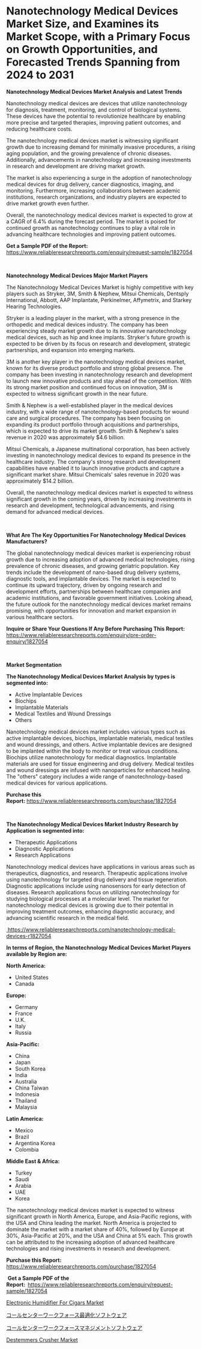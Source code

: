 <p><h1>Nanotechnology Medical Devices Market Size, and Examines its Market Scope, with a Primary Focus on Growth Opportunities, and Forecasted Trends Spanning from 2024 to 2031</h1></p><p><strong>Nanotechnology Medical Devices Market Analysis and Latest Trends</strong></p>
<p><p>Nanotechnology medical devices are devices that utilize nanotechnology for diagnosis, treatment, monitoring, and control of biological systems. These devices have the potential to revolutionize healthcare by enabling more precise and targeted therapies, improving patient outcomes, and reducing healthcare costs.</p><p>The nanotechnology medical devices market is witnessing significant growth due to increasing demand for minimally invasive procedures, a rising aging population, and the growing prevalence of chronic diseases. Additionally, advancements in nanotechnology and increasing investments in research and development are driving market growth.</p><p>The market is also experiencing a surge in the adoption of nanotechnology medical devices for drug delivery, cancer diagnostics, imaging, and monitoring. Furthermore, increasing collaborations between academic institutions, research organizations, and industry players are expected to drive market growth even further.</p><p>Overall, the nanotechnology medical devices market is expected to grow at a CAGR of 6.4% during the forecast period. The market is poised for continued growth as nanotechnology continues to play a vital role in advancing healthcare technologies and improving patient outcomes.</p></p>
<p><strong>Get a Sample PDF of the Report:&nbsp;</strong> <a href="https://www.reliableresearchreports.com/enquiry/request-sample/1827054">https://www.reliableresearchreports.com/enquiry/request-sample/1827054</a></p>
<p>&nbsp;</p>
<p><strong>Nanotechnology Medical Devices Major Market Players</strong></p>
<p><p>The Nanotechnology Medical Devices Market is highly competitive with key players such as Stryker, 3M, Smith & Nephew, Mitsui Chemicals, Dentsply International, Abbott, AAP Implantate, Perkinelmer, Affymetrix, and Starkey Hearing Technologies.</p><p>Stryker is a leading player in the market, with a strong presence in the orthopedic and medical devices industry. The company has been experiencing steady market growth due to its innovative nanotechnology medical devices, such as hip and knee implants. Stryker's future growth is expected to be driven by its focus on research and development, strategic partnerships, and expansion into emerging markets.</p><p>3M is another key player in the nanotechnology medical devices market, known for its diverse product portfolio and strong global presence. The company has been investing in nanotechnology research and development to launch new innovative products and stay ahead of the competition. With its strong market position and continued focus on innovation, 3M is expected to witness significant growth in the near future.</p><p>Smith & Nephew is a well-established player in the medical devices industry, with a wide range of nanotechnology-based products for wound care and surgical procedures. The company has been focusing on expanding its product portfolio through acquisitions and partnerships, which is expected to drive its market growth. Smith & Nephew's sales revenue in 2020 was approximately $4.6 billion.</p><p>Mitsui Chemicals, a Japanese multinational corporation, has been actively investing in nanotechnology medical devices to expand its presence in the healthcare industry. The company's strong research and development capabilities have enabled it to launch innovative products and capture a significant market share. Mitsui Chemicals' sales revenue in 2020 was approximately $14.2 billion.</p><p>Overall, the nanotechnology medical devices market is expected to witness significant growth in the coming years, driven by increasing investments in research and development, technological advancements, and rising demand for advanced medical devices.</p></p>
<p>&nbsp;</p>
<p><strong>What Are The Key Opportunities For Nanotechnology Medical Devices Manufacturers?</strong></p>
<p><p>The global nanotechnology medical devices market is experiencing robust growth due to increasing adoption of advanced medical technologies, rising prevalence of chronic diseases, and growing geriatric population. Key trends include the development of nano-based drug delivery systems, diagnostic tools, and implantable devices. The market is expected to continue its upward trajectory, driven by ongoing research and development efforts, partnerships between healthcare companies and academic institutions, and favorable government initiatives. Looking ahead, the future outlook for the nanotechnology medical devices market remains promising, with opportunities for innovation and market expansion in various healthcare sectors.</p></p>
<p><strong>Inquire or Share Your Questions If Any Before Purchasing This Report:</strong> <a href="https://www.reliableresearchreports.com/enquiry/pre-order-enquiry/1827054">https://www.reliableresearchreports.com/enquiry/pre-order-enquiry/1827054</a></p>
<p>&nbsp;</p>
<p><strong>Market Segmentation</strong></p>
<p><strong>The Nanotechnology Medical Devices Market Analysis by types is segmented into:</strong></p>
<p><ul><li>Active Implantable Devices</li><li>Biochips</li><li>Implantable Materials</li><li>Medical Textiles and Wound Dressings</li><li>Others</li></ul></p>
<p><p>Nanotechnology medical devices market includes various types such as active implantable devices, biochips, implantable materials, medical textiles and wound dressings, and others. Active implantable devices are designed to be implanted within the body to monitor or treat various conditions. Biochips utilize nanotechnology for medical diagnostics. Implantable materials are used for tissue engineering and drug delivery. Medical textiles and wound dressings are infused with nanoparticles for enhanced healing. The "others" category includes a wide range of nanotechnology-based medical devices for various applications.</p></p>
<p><strong>Purchase this Report:&nbsp;</strong><a href="https://www.reliableresearchreports.com/purchase/1827054">https://www.reliableresearchreports.com/purchase/1827054</a></p>
<p>&nbsp;</p>
<p><strong>The Nanotechnology Medical Devices Market Industry Research by Application is segmented into:</strong></p>
<p><ul><li>Therapeutic Applications</li><li>Diagnostic Applications</li><li>Research Applications</li></ul></p>
<p><p>Nanotechnology medical devices have applications in various areas such as therapeutics, diagnostics, and research. Therapeutic applications involve using nanotechnology for targeted drug delivery and tissue regeneration. Diagnostic applications include using nanosensors for early detection of diseases. Research applications focus on utilizing nanotechnology for studying biological processes at a molecular level. The market for nanotechnology medical devices is growing due to their potential in improving treatment outcomes, enhancing diagnostic accuracy, and advancing scientific research in the medical field.</p></p>
<p><a href="https://www.reliableresearchreports.com/nanotechnology-medical-devices-r1827054">&nbsp;https://www.reliableresearchreports.com/nanotechnology-medical-devices-r1827054</a></p>
<p><strong>In terms of Region, the Nanotechnology Medical Devices Market Players available by Region are:</strong></p>
<p>
    <p> <strong> North America: </strong>
        <ul>
            <li>United States</li>
            <li>Canada</li>
        </ul>
        </p> 
    <p> <strong> Europe: </strong>
        <ul>
            <li>Germany</li>
            <li>France</li>
            <li>U.K.</li>
            <li>Italy</li>
            <li>Russia</li>
        </ul>
        </p> 
    <p> <strong> Asia-Pacific: </strong>
        <ul>
            <li>China</li>
            <li>Japan</li>
            <li>South Korea</li>
            <li>India</li>
            <li>Australia</li>
            <li>China Taiwan</li>
            <li>Indonesia</li>
            <li>Thailand</li>
            <li>Malaysia</li>
        </ul>
        </p> 
    <p> <strong> Latin America: </strong>
        <ul>
            <li>Mexico</li>
            <li>Brazil</li>
            <li>Argentina Korea</li>
            <li>Colombia</li>
        </ul>
        </p> 
    <p> <strong> Middle East & Africa: </strong>
        <ul>
            <li>Turkey</li>
            <li>Saudi</li>
            <li>Arabia</li>
            <li>UAE</li>
            <li>Korea</li>
        </ul>
    </p>
    </p>
<p><p>The nanotechnology medical devices market is expected to witness significant growth in North America, Europe, and Asia-Pacific regions, with the USA and China leading the market. North America is projected to dominate the market with a market share of 40%, followed by Europe at 30%, Asia-Pacific at 20%, and the USA and China at 5% each. This growth can be attributed to the increasing adoption of advanced healthcare technologies and rising investments in research and development.</p></p>
<p><strong>Purchase this Report: </strong><a href="https://www.reliableresearchreports.com/purchase/1827054">https://www.reliableresearchreports.com/purchase/1827054</a></p>
<p>&nbsp;<strong>Get a Sample PDF of the Report:&nbsp;&nbsp;</strong><a href="https://www.reliableresearchreports.com/enquiry/request-sample/1827054">https://www.reliableresearchreports.com/enquiry/request-sample/1827054</a></p>
<p><strong></strong></p>
<p><p><a href="https://github.com/biheemgalvinlouises6hokrh3h/Market-Research-Report-List-3/blob/main/electronic-humidifier-for-cigars-market.md">Electronic Humidifier For Cigars Market</a></p><p><a href="https://github.com/charm854/Market-Research-Report-List-2/blob/main/9456023168718.md">コールセンターワークフォース最適化ソフトウェア</a></p><p><a href="https://github.com/MacyOrn/Market-Research-Report-List-1/blob/main/6377599168719.md">コールセンターワークフォースマネジメントソフトウェア</a></p><p><a href="https://github.com/IzaiahBartell/Market-Research-Report-List-1/blob/main/destemmers-crusher-market.md">Destemmers Crusher Market</a></p></p>
